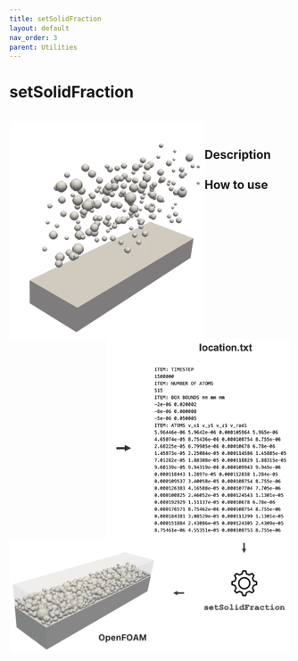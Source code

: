```yaml
---
title: setSolidFraction
layout: default
nav_order: 3
parent: Utilities
---
```


# setSolidFraction

<br>

<img align="left"  width="350"  src="images/particles.gif"> 
<img align="right"  width="330"  src="images/banner1.png"> <br> 
<img align="left"   src="images/banner2.png"> 



## Description



## How to use
